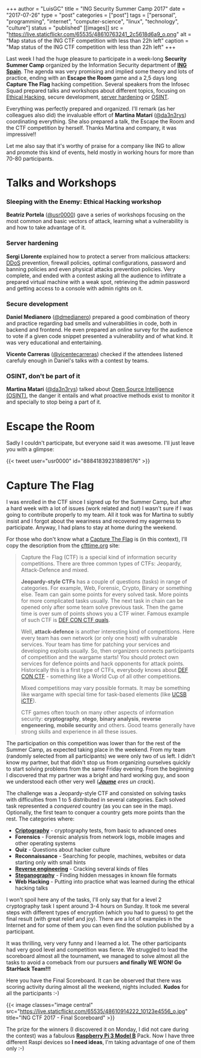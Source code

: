 +++
author = "LuisGC"
title = "ING Security Summer Camp 2017"
date = "2017-07-26"
type = "post"
categories = ["post"]
tags = ["personal", "programming", "internet", "computer-science", "linux", "technology", "culture"]
status = "published"
[[images]]
  src = "https://live.staticflickr.com/65535/48610763241_2c5618d6a9_o.png"
  alt = "Map status of the ING CTF competition with less than 22h left"
  caption = "Map status of the ING CTF competition with less than 22h left"
+++

Last week I had the huge pleasure to participate in a week-long **Security Summer Camp** organized by the Information Security department of [**ING Spain**](https://www.ing.es/). The agenda was very promising and implied some theory and lots of practice, ending with an **Escape the Room** game and a 2,5 days long **Capture The Flag** hacking competition. Several speakers from the Infosec Squad prepared talks and workshops about different topics, focusing on [Ethical Hacking](https://en.wikipedia.org/wiki/Hacker_ethic), secure development, [server hardening](http://www.linuxjournal.com/content/server-hardening) or [OSINT](https://en.wikipedia.org/wiki/Open-source_intelligence).

Everything was perfectly prepared and organized. I'll remark (as her colleagues also did) the invaluable effort of **Martina Matarí** ([@da3n3rys](https://twitter.com/da3n3rys)) coordinating everything. She also prepared a talk, the Escape the Room and the CTF competition by herself. Thanks Martina and company, it was impressive!!

Let me also say that it's worthy of praise for a company like ING to allow and promote this kind of events, held mostly in working hours for more than 70-80 participants.

# Talks and Workshops

### Sleeping with the Enemy: Ethical Hacking workshop

**Beatriz Portela** ([@usr0000](https://twitter.com/usr0000)) gave a series of workshops focusing on the most common and basic vectors of attack, learning what a vulnerability is and how to take advantage of it.

### Server hardening

**Sergi Llorente** explained how to protect a server from malicious attackers: [DDoS](https://en.wikipedia.org/wiki/Denial-of-service_attack) prevention, firewall policies, optimal configurations, password and banning policies and even physical attacks prevention policies. Very complete, and ended with a contest asking all the audience to infiltrate a prepared virtual machine with a weak spot, retrieving the admin password and getting access to a console with admin rights on it.

### Secure development

**Daniel Medianero** ([@dmedianero](https://twitter.com/dmedianero)) prepared a good combination of theory and practice regarding bad smells and vulnerabilities in code, both in backend and frontend. He even prepared an online survey for the audience to vote if a given code snippet presented a vulnerability and of what kind. It was very educational and entertaining.

**Vicente Carreras** ([@vicentecarreras](https://twitter.com/vicentecarreras)) checked if the attendees listened carefuly enough in Daniel's talks with a contest by teams.

### OSINT, don't be part of it

**Martina Matarí** ([@da3n3rys](https://twitter.com/da3n3rys)) talked about [Open Source Intelligence (OSINT)](https://en.wikipedia.org/wiki/Open-source_intelligence), the danger it entails and what proactive methods exist to monitor it and specially to stop being a part of it.

# Escape the Room

Sadly I couldn't participate, but everyone said it was awesome. I'll just leave you with a glimpse:

{{< tweet user="usr0000" id="888418392318898176" >}}

# Capture The Flag

I was enrolled in the CTF since I signed up for the Summer Camp, but after a hard week with a lot of issues (work related and not) I wasn't sure if I was going to contribute properly to my team. All it took was for Martina to subtly insist and I forgot about the weariness and recovered my eagerness to participate. Anyway, I had plans to stay at home during the weekend.

For those who don't know what a [Capture The Flag](https://en.wikipedia.org/wiki/Capture_the_flag#Computer_security) is (in this context), I'll copy the description from the [cfttime.org](https://ctftime.org/ctf-wtf/) site:

<blockquote>Capture the Flag (CTF) is a special kind of information security competitions. There are three common types of CTFs: Jeopardy, Attack-Defence and mixed.

**Jeopardy-style CTFs** has a couple of questions (tasks) in range of categories. For example, Web, Forensic, Crypto, Binary or something else. Team can gain some points for every solved task. More points for more complicated tasks usually. The next task in chain can be opened only after some team solve previous task. Then the game time is over sum of points shows you a CTF winer. Famous example of such CTF is <a href="http://ctftime.org/ctf/1/">DEF CON CTF quals</a>.

Well, **attack-defence** is another interesting kind of competitions. Here every team has own network (or only one host) with vulnarable services. Your team has time for patching your services and developing exploits usually. So, then organizers connects participants of competition and the wargame starts! You should protect own services for defence points and hack opponents for attack points. Historically this is a first type of CTFs, everybody knows about <a href="http://ctftime.org/ctf/2/">DEF CON CTF</a> - something like a World Cup of all other competitions.

Mixed competitions may vary possible formats. It may be something like wargame with special time for task-based elements (like <a href="http://ctftime.org/ctf/5/">UCSB iCTF</a>).

CTF games often touch on many other aspects of information security: **cryptography**, **stego**, **binary analysis**, **reverse engeneering**, **mobile security** and others. Good teams generally have strong skills and experience in all these issues.
</blockquote>

The participation on this competition was lower than for the rest of the Summer Camp, as expected taking place in the weekend. From my team (randomly selected from all participants) we were only two of us left. I didn't know my partner, but that didn't stop us from organizing ourselves quickly to start solving problems from the same Friday evening. From the beginning I discovered that my partner was a bright and hard working guy, and soon we understood each other very well ([_**Jaume**_](https://twitter.com/Jaume_Salas) _eres un crack_).

The challenge was a Jeopardy-style CTF and consisted on solving tasks with difficulties from 1 to 5 distributed in several categories. Each solved task represented a _conquered_ country (as you can see in the map). Optionally, the first team to conquer a country gets more points than the rest. The categories where:

* [**Criptography**](https://en.wikipedia.org/wiki/Cryptography) - cryptography tests, from basic to advanced ones
* **Forensics** - Forensic analysis from network logs, mobile images and other operating systems
* **Quiz** - Questions about hacker culture
* **Reconnaissance** - Searching for people, machines, websites or data starting only with small hints
* [**Reverse engineering**](https://en.wikipedia.org/wiki/Reverse_engineering) - Cracking several kinds of files
* [**Steganography**](https://en.wikipedia.org/wiki/Steganalysis) - Finding hidden messages in known file formats
* **Web Hacking** - Putting into practice what was learned during the ethical hacking talks

I won't spoil here any of the tasks, I'll only say that for a level 2 cryptography task I spent around 3-4 hours on Sunday. It took me several steps with different types of encryption (which you had to guess) to get the final result (with great relief and joy). There are a lot of examples in the Internet and for some of them you can even find the solution published by a participant.

It was thrilling, very very funny and I learned a lot. The other participants had very good level and competition was fierce. We struggled to lead the scoreboard almost all the tournament, we managed to solve almost all the tasks to avoid a comeback from our pursuers **and finally WE WON! Go StarHack Team!!!**

Here you have the Final Scoreboard. It can be observed that there was scoring activity during almost all the weekend, nights included. **Kudos** for all the participants :-)

{{< image classes="image central" src="https://live.staticflickr.com/65535/48610914222_10123e4556_o.jpg" title="ING CTF 2017 - Final Scoreboard" >}}

The prize for the winners (I discovered it on Monday, I did not care during the contest) was a fabulous [**Raspberry Pi 3 Model B**](https://www.raspberrypi.org/products/raspberry-pi-3-model-b/) Pack. Now I have three different Raspi devices so **I need ideas**, I'm taking advantage of one of them only :-)
